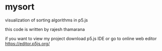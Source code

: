 # mysort
visualization of sorting algorithms in p5.js

this code is written by rajesh thamarana 







if you want to view my project download p5.js IDE 
or
go to online web editor https://editor.p5js.org/

